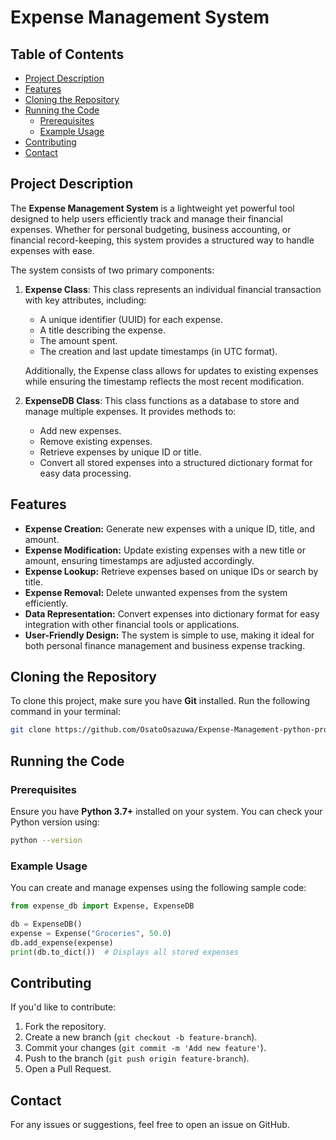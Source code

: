 # Expense Management System

## Table of Contents

- [Project Description](#project-description)
- [Features](#features)
- [Cloning the Repository](#cloning-the-repository)
- [Running the Code](#running-the-code)
  - [Prerequisites](#prerequisites)
  - [Example Usage](#example-usage)
- [Contributing](#contributing)
- [Contact](#contact)

## Project Description

The **Expense Management System** is a lightweight yet powerful tool designed to help users efficiently track and manage their financial expenses. Whether for personal budgeting, business accounting, or financial record-keeping, this system provides a structured way to handle expenses with ease.

The system consists of two primary components:

1. **Expense Class**: This class represents an individual financial transaction with key attributes, including:
   - A unique identifier (UUID) for each expense.
   - A title describing the expense.
   - The amount spent.
   - The creation and last update timestamps (in UTC format).
   
   Additionally, the Expense class allows for updates to existing expenses while ensuring the timestamp reflects the most recent modification.

2. **ExpenseDB Class**: This class functions as a database to store and manage multiple expenses. It provides methods to:
   - Add new expenses.
   - Remove existing expenses.
   - Retrieve expenses by unique ID or title.
   - Convert all stored expenses into a structured dictionary format for easy data processing.

## Features

- **Expense Creation:** Generate new expenses with a unique ID, title, and amount.
- **Expense Modification:** Update existing expenses with a new title or amount, ensuring timestamps are adjusted accordingly.
- **Expense Lookup:** Retrieve expenses based on unique IDs or search by title.
- **Expense Removal:** Delete unwanted expenses from the system efficiently.
- **Data Representation:** Convert expenses into dictionary format for easy integration with other financial tools or applications.
- **User-Friendly Design:** The system is simple to use, making it ideal for both personal finance management and business expense tracking.

## Cloning the Repository

To clone this project, make sure you have **Git** installed. Run the following command in your terminal:

```sh
git clone https://github.com/OsatoOsazuwa/Expense-Management-python-program.git
```

## Running the Code

### Prerequisites

Ensure you have **Python 3.7+** installed on your system. You can check your Python version using:

```sh
python --version
```

### Example Usage

You can create and manage expenses using the following sample code:

```python
from expense_db import Expense, ExpenseDB

db = ExpenseDB()
expense = Expense("Groceries", 50.0)
db.add_expense(expense)
print(db.to_dict())  # Displays all stored expenses
```

## Contributing

If you'd like to contribute:

1. Fork the repository.
2. Create a new branch (`git checkout -b feature-branch`).
3. Commit your changes (`git commit -m 'Add new feature'`).
4. Push to the branch (`git push origin feature-branch`).
5. Open a Pull Request.

## Contact

For any issues or suggestions, feel free to open an issue on GitHub.

